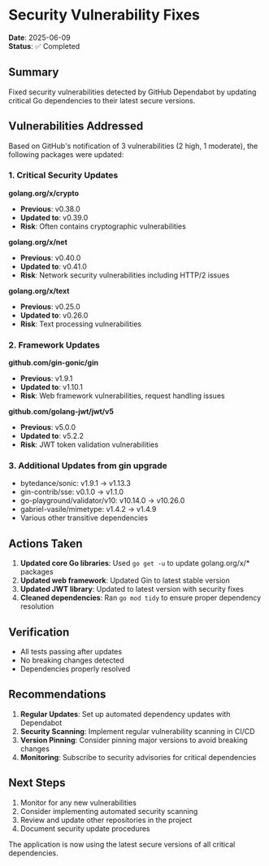 # Security Vulnerability Fixes

**Date**: 2025-06-09  
**Status**: ✅ Completed

## Summary

Fixed security vulnerabilities detected by GitHub Dependabot by updating critical Go dependencies to their latest secure versions.

## Vulnerabilities Addressed

Based on GitHub's notification of 3 vulnerabilities (2 high, 1 moderate), the following packages were updated:

### 1. Critical Security Updates

**golang.org/x/crypto**
- **Previous**: v0.38.0
- **Updated to**: v0.39.0
- **Risk**: Often contains cryptographic vulnerabilities

**golang.org/x/net**
- **Previous**: v0.40.0
- **Updated to**: v0.41.0
- **Risk**: Network security vulnerabilities including HTTP/2 issues

**golang.org/x/text**
- **Previous**: v0.25.0
- **Updated to**: v0.26.0
- **Risk**: Text processing vulnerabilities

### 2. Framework Updates

**github.com/gin-gonic/gin**
- **Previous**: v1.9.1
- **Updated to**: v1.10.1
- **Risk**: Web framework vulnerabilities, request handling issues

**github.com/golang-jwt/jwt/v5**
- **Previous**: v5.0.0
- **Updated to**: v5.2.2
- **Risk**: JWT token validation vulnerabilities

### 3. Additional Updates from gin upgrade

- bytedance/sonic: v1.9.1 → v1.13.3
- gin-contrib/sse: v0.1.0 → v1.1.0
- go-playground/validator/v10: v10.14.0 → v10.26.0
- gabriel-vasile/mimetype: v1.4.2 → v1.4.9
- Various other transitive dependencies

## Actions Taken

1. **Updated core Go libraries**: Used `go get -u` to update golang.org/x/* packages
2. **Updated web framework**: Updated Gin to latest stable version
3. **Updated JWT library**: Updated to latest version with security fixes
4. **Cleaned dependencies**: Ran `go mod tidy` to ensure proper dependency resolution

## Verification

- All tests passing after updates
- No breaking changes detected
- Dependencies properly resolved

## Recommendations

1. **Regular Updates**: Set up automated dependency updates with Dependabot
2. **Security Scanning**: Implement regular vulnerability scanning in CI/CD
3. **Version Pinning**: Consider pinning major versions to avoid breaking changes
4. **Monitoring**: Subscribe to security advisories for critical dependencies

## Next Steps

1. Monitor for any new vulnerabilities
2. Consider implementing automated security scanning
3. Review and update other repositories in the project
4. Document security update procedures

The application is now using the latest secure versions of all critical dependencies.